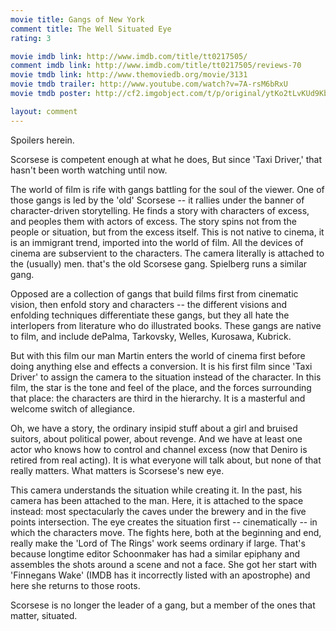 ```yaml
---
movie title: Gangs of New York
comment title: The Well Situated Eye
rating: 3

movie imdb link: http://www.imdb.com/title/tt0217505/
comment imdb link: http://www.imdb.com/title/tt0217505/reviews-70
movie tmdb link: http://www.themoviedb.org/movie/3131
movie tmdb trailer: http://www.youtube.com/watch?v=7A-rsM6bRxU
movie tmdb poster: http://cf2.imgobject.com/t/p/original/ytKo2tLvKUd9Kbs0poXSQh6ft7d.jpg

layout: comment
---
```


Spoilers herein.

Scorsese is competent enough at what he does, But since 'Taxi Driver,' that hasn't been worth watching until now.

The world of film is rife with gangs battling for the soul of the viewer. One of those gangs is led by the 'old' Scorsese -- it rallies under the banner of character-driven storytelling. He finds a story with characters of excess, and peoples them with actors of excess. The story spins not from the people or situation, but from the excess itself. This is not native to cinema, it is an immigrant trend, imported into the world of film. All the devices of cinema are subservient to the characters. The camera literally is attached to the (usually) men. that's the old Scorsese gang. Spielberg runs a similar gang.

Opposed are a collection of gangs that build films first from cinematic vision, then enfold story and characters -- the different visions and enfolding techniques differentiate these gangs, but they all hate the interlopers from literature who do illustrated books. These gangs are native to film, and include dePalma, Tarkovsky, Welles, Kurosawa, Kubrick.

But with this film our man Martin enters the world of cinema first before doing anything else and effects a conversion. It is his first film since 'Taxi Driver' to assign the camera to the situation instead of the character. In this film, the star is the  tone and feel of the place, and the forces surrounding that place: the characters are third in the hierarchy. It is a masterful and welcome switch of allegiance.

Oh, we have a story, the ordinary insipid stuff about a girl and bruised suitors, about political power, about revenge. And we have at least one actor who knows how to control and channel excess (now that Deniro is retired from real acting). It is what everyone will talk about, but none of that really matters. What matters is Scorsese's new eye.

This camera understands the situation while creating it. In the past, his camera has been attached to the man. Here, it is attached to the space instead: most spectacularly the caves under the brewery and in the five points intersection. The eye creates the situation first -- cinematically -- in which the characters move. The fights here, both at the beginning and end, really make the 'Lord of The Rings' work seems ordinary if large. That's because longtime editor Schoonmaker has had a similar epiphany and assembles the shots around a scene and not a face. She got her start with 'Finnegans Wake' (IMDB has it incorrectly listed with an apostrophe) and here she returns to those roots.

Scorsese is no longer the leader of a gang, but a member of the ones that matter, situated.